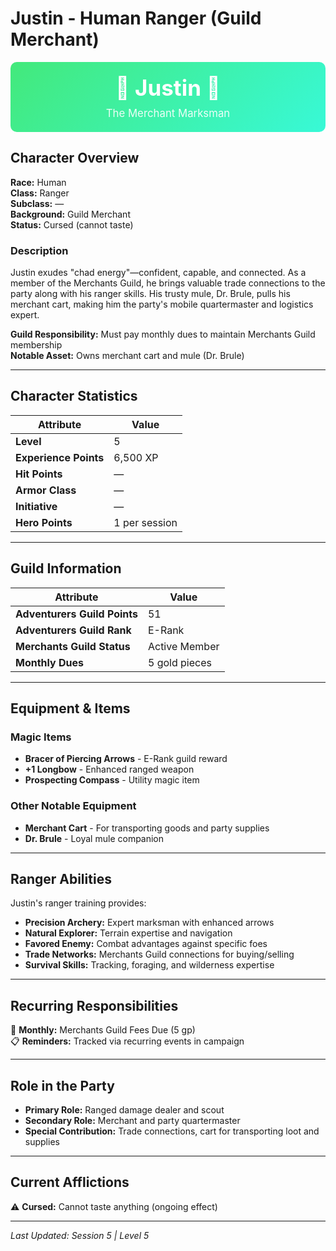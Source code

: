 # Justin - Human Ranger (Guild Merchant)

<div style="text-align: center; padding: 20px; background: linear-gradient(135deg, #43e97b 0%, #38f9d7 100%); border-radius: 10px; color: white; margin-bottom: 20px;">
  <h2 style="margin: 0; font-size: 2.5em;">🏹 Justin 🏹</h2>
  <p style="margin: 10px 0 0 0; font-size: 1.2em; opacity: 0.9;">The Merchant Marksman</p>
</div>

## Character Overview

**Race:** Human  
**Class:** Ranger  
**Subclass:** —  
**Background:** Guild Merchant  
**Status:** Cursed (cannot taste)

### Description

Justin exudes "chad energy"—confident, capable, and connected. As a member of the Merchants Guild, he brings valuable trade connections to the party along with his ranger skills. His trusty mule, Dr. Brule, pulls his merchant cart, making him the party's mobile quartermaster and logistics expert.

**Guild Responsibility:** Must pay monthly dues to maintain Merchants Guild membership  
**Notable Asset:** Owns merchant cart and mule (Dr. Brule)

---

## Character Statistics

| Attribute | Value |
|-----------|-------|
| **Level** | 5 |
| **Experience Points** | 6,500 XP |
| **Hit Points** | — |
| **Armor Class** | — |
| **Initiative** | — |
| **Hero Points** | 1 per session |

---

## Guild Information

| Attribute | Value |
|-----------|-------|
| **Adventurers Guild Points** | 51 |
| **Adventurers Guild Rank** | E-Rank |
| **Merchants Guild Status** | Active Member |
| **Monthly Dues** | 5 gold pieces |

---

## Equipment & Items

### Magic Items

- **Bracer of Piercing Arrows** - E-Rank guild reward
- **+1 Longbow** - Enhanced ranged weapon
- **Prospecting Compass** - Utility magic item

### Other Notable Equipment

- **Merchant Cart** - For transporting goods and party supplies
- **Dr. Brule** - Loyal mule companion

---

## Ranger Abilities

Justin's ranger training provides:

- **Precision Archery:** Expert marksman with enhanced arrows
- **Natural Explorer:** Terrain expertise and navigation
- **Favored Enemy:** Combat advantages against specific foes
- **Trade Networks:** Merchants Guild connections for buying/selling
- **Survival Skills:** Tracking, foraging, and wilderness expertise

---

## Recurring Responsibilities

📅 **Monthly:** Merchants Guild Fees Due (5 gp)  
📋 **Reminders:** Tracked via recurring events in campaign

---

## Role in the Party

- **Primary Role:** Ranged damage dealer and scout
- **Secondary Role:** Merchant and party quartermaster
- **Special Contribution:** Trade connections, cart for transporting loot and supplies

---

## Current Afflictions

⚠️ **Cursed:** Cannot taste anything (ongoing effect)

---

*Last Updated: Session 5 | Level 5*
